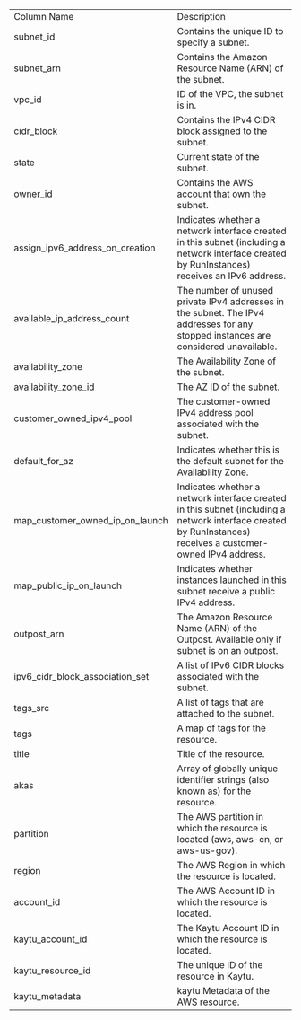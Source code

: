 <table>
	<tr><td>Column Name</td><td>Description</td></tr>
	<tr><td>subnet_id</td><td>Contains the unique ID to specify a subnet.</td></tr>
	<tr><td>subnet_arn</td><td>Contains the Amazon Resource Name (ARN) of the subnet.</td></tr>
	<tr><td>vpc_id</td><td>ID of the VPC, the subnet is in.</td></tr>
	<tr><td>cidr_block</td><td>Contains the IPv4 CIDR block assigned to the subnet.</td></tr>
	<tr><td>state</td><td>Current state of the subnet.</td></tr>
	<tr><td>owner_id</td><td>Contains the AWS account that own the subnet.</td></tr>
	<tr><td>assign_ipv6_address_on_creation</td><td>Indicates whether a network interface created in this subnet (including a network interface created by RunInstances) receives an IPv6 address.</td></tr>
	<tr><td>available_ip_address_count</td><td>The number of unused private IPv4 addresses in the subnet. The IPv4 addresses for any stopped instances are considered unavailable.</td></tr>
	<tr><td>availability_zone</td><td>The Availability Zone of the subnet.</td></tr>
	<tr><td>availability_zone_id</td><td>The AZ ID of the subnet.</td></tr>
	<tr><td>customer_owned_ipv4_pool</td><td>The customer-owned IPv4 address pool associated with the subnet.</td></tr>
	<tr><td>default_for_az</td><td>Indicates whether this is the default subnet for the Availability Zone.</td></tr>
	<tr><td>map_customer_owned_ip_on_launch</td><td>Indicates whether a network interface created in this subnet (including a network interface created by RunInstances) receives a customer-owned IPv4 address.</td></tr>
	<tr><td>map_public_ip_on_launch</td><td>Indicates whether instances launched in this subnet receive a public IPv4 address.</td></tr>
	<tr><td>outpost_arn</td><td>The Amazon Resource Name (ARN) of the Outpost. Available only if subnet is on an outpost.</td></tr>
	<tr><td>ipv6_cidr_block_association_set</td><td>A list of IPv6 CIDR blocks associated with the subnet.</td></tr>
	<tr><td>tags_src</td><td>A list of tags that are attached to the subnet.</td></tr>
	<tr><td>tags</td><td>A map of tags for the resource.</td></tr>
	<tr><td>title</td><td>Title of the resource.</td></tr>
	<tr><td>akas</td><td>Array of globally unique identifier strings (also known as) for the resource.</td></tr>
	<tr><td>partition</td><td>The AWS partition in which the resource is located (aws, aws-cn, or aws-us-gov).</td></tr>
	<tr><td>region</td><td>The AWS Region in which the resource is located.</td></tr>
	<tr><td>account_id</td><td>The AWS Account ID in which the resource is located.</td></tr>
	<tr><td>kaytu_account_id</td><td>The Kaytu Account ID in which the resource is located.</td></tr>
	<tr><td>kaytu_resource_id</td><td>The unique ID of the resource in Kaytu.</td></tr>
	<tr><td>kaytu_metadata</td><td>kaytu Metadata of the AWS resource.</td></tr>
</table>